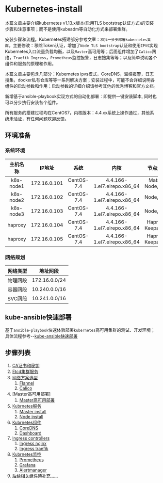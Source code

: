 # Kubernetes-install

本篇文章主要介绍kubernetes v1.13.x版本(启用TLS bootstrap认证方式)的安装步骤和注意事项；而不是使用kubeadm等自动化方式来部署集群。

安装步骤和流程，Kubernetes搭建部分参考文章：`和我一步步部署kubernetes集群`。主要修改：移除Token认证，增加了`Node TLS bootstrap`认证和使用`IPVS`实现Kubernetes入口流量负载均衡，以及`Master`高可用等；后面组件增加了`Calico`网络，`Traefik Ingress`，`Prometheus`监控报警，日志搜集等等；以及简单说明各个组件和服务的原理和作用。

本篇文章主要包含几部分：Kubernetes ipvs模式，CoreDNS，监控报警，日志搜集，docker私有仓库等等一系列解决方案；安装过程中，可能不会详细说明各组件的启动参数和作用；启动参数的详细介绍请参考其他的优秀博客和官方文档。

新增基于ansible-playbook实现方式的自动化部署：即提供一键安装脚本, 同时也可以分步执行安装各个组件。

所有服务的搭建过程均在CentOS7，内核版本：4.4.xx系统上操作通过，其他系统未验证，有任何问题欢迎反馈。

## 环境准备

### 系统环境

| 主机名称   |  IP地址      | 系统        | 内核                          | 节点角色            |
| :-------: | :----------: | :---------: | :-------------------------: | :-----------------: |
| k8s-node1 | 172.16.0.101 | CentOS-7.4  | 4.4.166-1.el7.elrepo.x86_64 | Matser, Node, Etcd  | 
| k8s-node2 | 172.16.0.102 | CentOS-7.4  | 4.4.166-1.el7.elrepo.x86_64 | Node, Etcd          |
| k8s-node3 | 172.16.0.103 | CentOS-7.4  | 4.4.166-1.el7.elrepo.x86_64 | Node, Etcd          |
| haproxy   | 172.16.0.104 | CentOS-7.4  | 4.4.166-1.el7.elrepo.x86_64 | Haproxy, Keepalived |
| haproxy   | 172.16.0.105 | CentOS-7.4  | 4.4.166-1.el7.elrepo.x86_64 | Haproxy, Keepalived |

### 网络规划

| 网络类型  |  地址网段      |
| :-----: | :----------: |
| 物理网段 | 172.16.0.0/24 |
| 容器网段 | 10.240.0.0/16 |
| SVC网段 | 10.241.0.0/16 |

## kube-ansible快速部署
基于`ansible-playbook`快速体验部署`kubernetes`高可用集群的测试、开发环境；具体流程参考--[kube-ansible快速部署](https://github.com/Donyintao/kube-ansible)

## 步骤列表

1. [CA证书和秘钥](创建TLS证书和秘钥.md)
1. [Etcd集群服务](部署Etcd集群服务.md)
1. [网络方案选型]()
    1. [Flannel](部署Flannel服务.md)
    1. [Calico](部署Calico服务.md)
1. [Master高可用部署]
    1. [Master高可用部署](部署Haproxy服务.md)
1. [Kubrnetes服务](https://github.com/Donyintao/Kubernetes-install)
    1. [Master install](部署Kubrnetes-Master节点.md)
    1. [Node install](部署Kubrnetes-Node节点.md)
1. [Kubrnetes组件](https://github.com/Donyintao/Kubernetes-install)
   1. [CoreDNS](部署CoreDNS服务.md)
   1. [Dashboard](https://github.com/Donyintao/kubernetes-dashboard/)
1. [Ingress controllers](https://github.com/Donyintao/Kubernetes-install)
   1. [Ingress nginx](https://github.com/Donyintao/nginx-ingress/)
   2. [Ingress traefik](https://github.com/Donyintao/traefik/)
1. [Kubrnetes监控](https://github.com/Donyintao/Kubernetes-install)
    1. [Prometheus](https://github.com/Donyintao/Prometheus/)
    1. [Grafana](https://github.com/Donyintao/Grafana/)
    1. [Alertmanager](https://github.com/Donyintao/Alertmanager/)
1. [后续相关组件待补充......](后续相关组件待补充.md)
